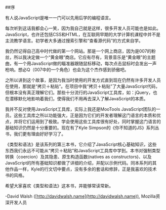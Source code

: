 ##序

有人说JavaScript是唯一一门可以先用后学的编程语言。

每次听到这话我都会心一笑，因为我自己就是这样，很多开发人员可能也是如此。JavaScript，也许还包括CSS和HTML，在互联网早期的大学计算机课程中并不是主流教学语言。初学者大多通过搜索引擎和“查看源代码”的方式来自学。

我仍然记得自己高中时代做的第一个网站。那是一个网上商店，因为是007的粉丝，所以我决定做一个“黄金眼”商店。它应有尽有，背景音乐是“黄金眼”的主题曲，有一个用JavaScript做的瞄准器跟随鼠标移动，每次点击鼠标时会发出一声枪响。想必Q（007中的一个角色）也会为这个杰作感到骄傲吧。

之所以讲到这个故事，是因为我当时使用的开发方式直到现在仍然有许多开发人员在使用，那就是“拷贝＋粘贴”。在项目中我“拷贝＋粘贴”了大量JavaScript代码，但根本没有真正理解它们。那些十分流行的JavaScript工具库，如：jQuery，也在潜移默化地影响着我们，使得我们不用再去深入了解JavaScript的本质。

我并不反对使用JavaScript工具库，实际上我还是MooTools JavaScript团队的一员。这些工具库之所以功能强大，正是因为它们的开发者理解这门语言的本质和优点，并将它们运用到了极致。学会使用这些工具库很有好处，同时掌握这门语言的基础知识仍然是十分重要的。现在有了Kyle Simpson的《你不知道的JS》系列丛书，我们更有理由好好学习了。

《类型和语法》是该系列的第三本书，它介绍了JavaScript核心基础知识，这些东西我们永远不可能从“拷贝＋粘贴”和JavaScript工具库中学到。本书对强制类型转换（coercion）及其隐患、原生构造函数(natives as constructors)、以及JavaScript的所有基础知识都做了详细的介绍，并配以示例代码。同本系列的其他作品一样，Kyle的行文切中要点，没有多余的套话和修辞，正是我喜欢的技术书的风格。

希望大家喜欢《类型和语法》这本书，并能够常读常新。

-David Walsh ([http://davidwalsh.name](http://davidwalsh.name)),
Mozilla资深开发人员